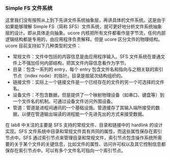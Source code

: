 ### Simple FS 文件系统

这里我们没有按照从上到下先讲文件系统抽象层，再讲具体的文件系统。这是由于如果能够理解 Simple
FS（简称 SFS）文件系统，就可更好地分析文件系统抽象层的设计。即从具体走向抽象。ucore 内核把所有文件都看作是字节流，任何内部逻辑结构都是专用的，由应用程序负责解释。但是 ucore 区分文件的物理结构。ucore 目前支持如下几种类型的文件：

- 常规文件：文件中包括的内容信息是由应用程序输入。SFS 文件系统在普通文件上不强加任何内部结构，把其文件内容信息看作为字节。
- 目录：包含一系列的 entry，每个 entry 包含文件名和指向与之相关联的索引节点（index node）的指针。目录是按层次结构组织的。
- 链接文件：实际上一个链接文件是一个已经存在的文件的另一个可选择的文件名。
- 设备文件：不包含数据，但是提供了一个映射物理设备（如串口、键盘等）到一个文件名的机制。可通过设备文件访问外围设备。
- 管道：管道是进程间通讯的一个基础设施。管道缓存了其输入端所接受的数据，以便在管道输出端读的进程能一个先进先出的方式来接受数据。

在 lab8 中关注的主要是 SFS 支持的常规文件、目录和链接中的 hardlink 的设计实现。SFS 文件系统中目录和常规文件具有共同的属性，而这些属性保存在索引节点中。SFS 通过索引节点来管理目录和常规文件，索引节点包含操作系统所需要的关于某个文件的关键信息，比如文件的属性、访问许可权以及其它控制信息都保存在索引节点中。可以有多个文件名可指向一个索引节点。
